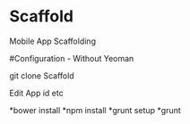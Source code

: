 Scaffold
========

Mobile App Scaffolding

#Configuration - Without Yeoman

git clone Scaffold

Edit App id etc

*bower install
*npm install
*grunt setup
*grunt 

